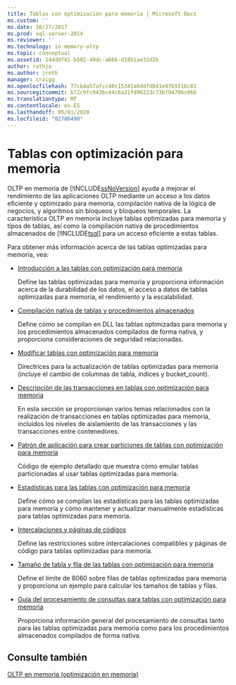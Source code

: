 ```yaml
---
title: Tablas con optimización para memoria | Microsoft Docs
ms.custom: ''
ms.date: 10/27/2017
ms.prod: sql-server-2014
ms.reviewer: ''
ms.technology: in-memory-oltp
ms.topic: conceptual
ms.assetid: 14dddf81-b502-49dc-a6b6-d18b1ae32d2b
author: rothja
ms.author: jroth
manager: craigg
ms.openlocfilehash: 77cb4a57afcc40c15341a64dfd841e97b551bc81
ms.sourcegitcommit: b72c9fc9436c44c6a21fd96223c73bf94706c06b
ms.translationtype: MT
ms.contentlocale: es-ES
ms.lasthandoff: 05/01/2020
ms.locfileid: "82706490"
---
```

# <a name="memory-optimized-tables"></a>Tablas con optimización para memoria
  OLTP en memoria de [!INCLUDE[ssNoVersion](../../includes/ssnoversion-md.md)] ayuda a mejorar el rendimiento de las aplicaciones OLTP mediante un acceso a los datos eficiente y optimizado para memoria, compilación nativa de la lógica de negocios, y algoritmos sin bloqueos y bloqueos temporales. La característica OLTP en memoria incluye tablas optimizadas para memoria y tipos de tablas, así como la compilación nativa de procedimientos almacenados de [!INCLUDE[tsql](../../includes/tsql-md.md)] para un acceso eficiente a estas tablas.  
  
 Para obtener más información acerca de las tablas optimizadas para memoria, vea:  
  
-   [Introducción a las tablas con optimización para memoria](memory-optimized-tables.md)  
  
     Define las tablas optimizadas para memoria y proporciona información acerca de la durabilidad de los datos, el acceso a datos de tablas optimizadas para memoria, el rendimiento y la escalabilidad.  
  
-   [Compilación nativa de tablas y procedimientos almacenados](../in-memory-oltp/natively-compiled-stored-procedures.md)  
  
     Define cómo se compilan en DLL las tablas optimizadas para memoria y los procedimientos almacenados compilados de forma nativa, y proporciona consideraciones de seguridad relacionadas.  
  
-   [Modificar tablas con optimización para memoria](altering-memory-optimized-tables.md)  
  
     Directrices para la actualización de tablas optimizadas para memoria (incluye el cambio de columnas de tabla, índices y bucket_count).  
  
-   [Descripción de las transacciones en tablas con optimización para memoria](../../database-engine/understanding-transactions-on-memory-optimized-tables.md)  
  
     En esta sección se proporcionan varios temas relacionados con la realización de transacciones en tablas optimizadas para memoria, incluidos los niveles de aislamiento de las transacciones y las transacciones entre contenedores.  
  
-   [Patrón de aplicación para crear particiones de tablas con optimización para memoria](application-pattern-for-partitioning-memory-optimized-tables.md)  
  
     Código de ejemplo detallado que muestra cómo emular tablas particionadas al usar tablas optimizadas para memoria.  
  
-   [Estadísticas para las tablas con optimización para memoria](statistics-for-memory-optimized-tables.md)  
  
     Define cómo se compilan las estadísticas para las tablas optimizadas para memoria y cómo mantener y actualizar manualmente estadísticas para tablas optimizadas para memoria.  
  
-   [Intercalaciones y páginas de códigos](../../database-engine/collations-and-code-pages.md)  
  
     Define las restricciones sobre intercalaciones compatibles y páginas de código para tablas optimizadas para memoria.  
  
-   [Tamaño de tabla y fila de las tablas con optimización para memoria](table-and-row-size-in-memory-optimized-tables.md)  
  
     Define el límite de 8060 sobre filas de tablas optimizadas para memoria y proporciona un ejemplo para calcular los tamaños de tablas y filas.  
  
-   [Guía del procesamiento de consultas para tablas con optimización para memoria](a-guide-to-query-processing-for-memory-optimized-tables.md)  
  
     Proporciona información general del procesamiento de consultas tanto para las tablas optimizadas para memoria como para los procedimientos almacenados compilados de forma nativa.  
  
## <a name="see-also"></a>Consulte también  
 [OLTP en memoria &#40;optimización en memoria&#41;](in-memory-oltp-in-memory-optimization.md)  
  
  
